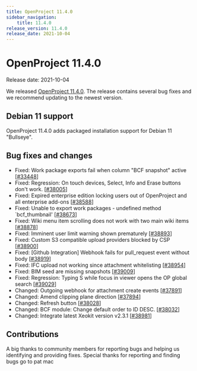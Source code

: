 ```yaml
---
title: OpenProject 11.4.0
sidebar_navigation:
    title: 11.4.0
release_version: 11.4.0
release_date: 2021-10-04
---
```


# OpenProject 11.4.0

Release date: 2021-10-04

We released [OpenProject 11.4.0](https://community.openproject.org/versions/1485).
The release contains several bug fixes and we recommend updating to the newest version.

## Debian 11 support

OpenProject 11.4.0 adds packaged installation support for Debian 11 "Bullseye".

## Bug fixes and changes

- Fixed: Work package exports fail when column "BCF snapshot" active \[[#33448](https://community.openproject.org/wp/33448)\]
- Fixed: Regression: On touch devices, Select, Info and Erase buttons don't work. \[[#38005](https://community.openproject.org/wp/38005)\]
- Fixed: Expired enterprise edition locking users out of OpenProject and all enterprise add-ons \[[#38588](https://community.openproject.org/wp/38588)\]
- Fixed: Unable to export work packages - undefined method `bcf_thumbnail' \[[#38673](https://community.openproject.org/wp/38673)\]
- Fixed: Wiki menu item scrolling does not work with two main wiki items \[[#38878](https://community.openproject.org/wp/38878)\]
- Fixed: Imminent user limit warning shown prematurely \[[#38893](https://community.openproject.org/wp/38893)\]
- Fixed: Custom S3 compatible upload providers blocked by CSP \[[#38900](https://community.openproject.org/wp/38900)\]
- Fixed: \[Github Integration\] Webhook fails for pull_request event without body \[[#38919](https://community.openproject.org/wp/38919)\]
- Fixed: IFC upload not working since attachment whitelisting \[[#38954](https://community.openproject.org/wp/38954)\]
- Fixed: BIM seed are missing snapshots \[[#39009](https://community.openproject.org/wp/39009)\]
- Fixed: Regression: Typing S while focus in viewer opens the OP global search \[[#39029](https://community.openproject.org/wp/39029)\]
- Changed: Outgoing webhook for attachment create events \[[#37891](https://community.openproject.org/wp/37891)\]
- Changed: Amend clipping plane direction \[[#37894](https://community.openproject.org/wp/37894)\]
- Changed: Refresh button \[[#38028](https://community.openproject.org/wp/38028)\]
- Changed: BCF module: Change default order to ID DESC. \[[#38032](https://community.openproject.org/wp/38032)\]
- Changed: Integrate latest Xeokit version v2.3.1 \[[#38981](https://community.openproject.org/wp/38981)\]

## Contributions

A big thanks to community members for reporting bugs and helping us identifying and providing fixes.
Special thanks for reporting and finding bugs go to pat mac
